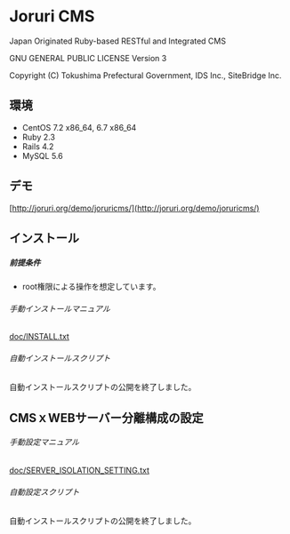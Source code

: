 Joruri CMS
==========

Japan Originated Ruby-based RESTful and Integrated CMS

GNU GENERAL PUBLIC LICENSE Version 3

Copyright (C) Tokushima Prefectural Government, IDS Inc., SiteBridge Inc.

## 環境
* CentOS 7.2 x86_64, 6.7 x86_64
* Ruby 2.3
* Rails 4.2
* MySQL 5.6

## デモ

[http://joruri.org/demo/joruricms/](http://joruri.org/demo/joruricms/)

## インストール

##### 前提条件
* root権限による操作を想定しています。

###### 手動インストールマニュアル
[doc/INSTALL.txt](doc/INSTALL.txt)

###### 自動インストールスクリプト
自動インストールスクリプトの公開を終了しました。


## CMSｘWEBサーバー分離構成の設定

###### 手動設定マニュアル
[doc/SERVER_ISOLATION_SETTING.txt](doc/SERVER_ISOLATION_SETTING.txt)

###### 自動設定スクリプト
自動インストールスクリプトの公開を終了しました。